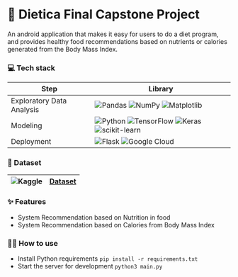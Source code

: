 # 📣 Dietica Final Capstone Project

An android application that makes it easy for users to do a diet program, and provides healthy food recommendations based on nutrients or calories generated from the Body Mass Index.

### 💻 Tech stack

| Step                      | Library                                                                                                                                                                                                                                                                                                                                                                                                                                                                   |
| ------------------------- | ------------------------------------------------------------------------------------------------------------------------------------------------------------------------------------------------------------------------------------------------------------------------------------------------------------------------------------------------------------------------------------------------------------------------------------------------------------------------- |
| Exploratory Data Analysis | ![Pandas](https://img.shields.io/badge/pandas-%23150458.svg?style=for-the-badge&logo=pandas&logoColor=white) ![NumPy](https://img.shields.io/badge/numpy-%23013243.svg?style=for-the-badge&logo=numpy&logoColor=white) ![Matplotlib](https://img.shields.io/badge/Matplotlib-%23ffffff.svg?style=for-the-badge&logo=Matplotlib&logoColor=black)                                                                                                                           |
| Modeling                  | ![Python](https://img.shields.io/badge/python-3670A0?style=for-the-badge&logo=python&logoColor=ffdd54) ![TensorFlow](https://img.shields.io/badge/TensorFlow-%23FF6F00.svg?style=for-the-badge&logo=TensorFlow&logoColor=white) ![Keras](https://img.shields.io/badge/Keras-%23D00000.svg?style=for-the-badge&logo=Keras&logoColor=white) ![scikit-learn](https://img.shields.io/badge/scikit--learn-%23F7931E.svg?style=for-the-badge&logo=scikit-learn&logoColor=white) |
| Deployment                | ![Flask](https://img.shields.io/badge/flask-%23000.svg?style=for-the-badge&logo=flask&logoColor=white) ![Google Cloud](https://img.shields.io/badge/GoogleCloud-%234285F4.svg?style=for-the-badge&logo=google-cloud&logoColor=white)                                                                                                                                                                                                                                      |

### 📂 Dataset

| ![Kaggle](https://img.shields.io/badge/Kaggle-035a7d?style=for-the-badge&logo=kaggle&logoColor=white) | [Dataset](https://www.kaggle.com/datasets/irkaal/foodcom-recipes-and-reviews) |
| ----------------------------------------------------------------------------------------------------- | ----------------------------------------------------------------------------- |

### ✨ Features

- System Recommendation based on Nutrition in food
- System Recommendation based on Calories from Body Mass Index

### 💁‍♀️ How to use

- Install Python requirements `pip install -r requirements.txt`
- Start the server for development `python3 main.py`
